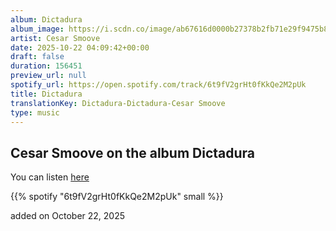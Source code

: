 ```yaml
---
album: Dictadura
album_image: https://i.scdn.co/image/ab67616d0000b27378b2fb71e29f9475b8bc6bfc
artist: Cesar Smoove
date: 2025-10-22 04:09:42+00:00
draft: false
duration: 156451
preview_url: null
spotify_url: https://open.spotify.com/track/6t9fV2grHt0fKkQe2M2pUk
title: Dictadura
translationKey: Dictadura-Dictadura-Cesar Smoove
type: music
---
```



## Cesar Smoove on the album Dictadura

You can listen [here](https://open.spotify.com/track/6t9fV2grHt0fKkQe2M2pUk)

{{% spotify "6t9fV2grHt0fKkQe2M2pUk" small %}}

added on October 22, 2025